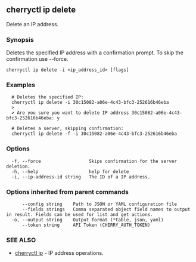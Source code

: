 ## cherryctl ip delete

Delete an IP address.

### Synopsis

Deletes the specified IP address with a confirmation prompt. To skip the confirmation use --force.

```
cherryctl ip delete -i <ip_address_id> [flags]
```

### Examples

```
  # Deletes the specified IP:
  cherryctl ip delete -i 30c15082-a06e-4c43-bfc3-252616b46eba
  >
  ✔ Are you sure you want to delete IP address 30c15082-a06e-4c43-bfc3-252616b46eba: y
  		
  # Deletes a server, skipping confirmation:
  cherryctl ip delete -f -i 30c15082-a06e-4c43-bfc3-252616b46eba
```

### Options

```
  -f, --force                  Skips confirmation for the server deletion.
  -h, --help                   help for delete
  -i, --ip-address-id string   The ID of a IP address.
```

### Options inherited from parent commands

```
      --config string    Path to JSON or YAML configuration file
      --fields strings   Comma separated object field names to output in result. Fields can be used for list and get actions.
  -o, --output string    Output format (*table, json, yaml)
      --token string     API Token (CHERRY_AUTH_TOKEN)
```

### SEE ALSO

* [cherryctl ip](cherryctl_ip.md)	 - IP address operations.

